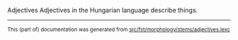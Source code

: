 Adjectives
Adjectives in the Hungarian language describe things.

* * *

<small>This (part of) documentation was generated from [src/fst/morphology/stems/adjectives.lexc](https://github.com/giellalt/lang-hun/blob/main/src/fst/morphology/stems/adjectives.lexc)</small>
